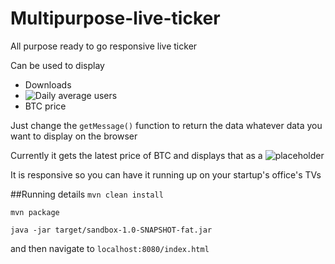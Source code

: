 # Multipurpose-live-ticker
All purpose ready to go responsive live ticker

Can be used to display
* Downloads
* ![Daily average users](https://imgur.com/ITdTXrC)
* BTC price

Just change the `getMessage()` function to return the data whatever data
you want to display on the browser

Currently it gets the latest price of BTC and displays that as a ![placeholder](https://imgur.com/yP3nyib)

It is responsive so you can have it running up on your startup's office's TVs

##Running details
`mvn clean install`

`mvn package`

`java -jar target/sandbox-1.0-SNAPSHOT-fat.jar`

and then navigate to `localhost:8080/index.html`




